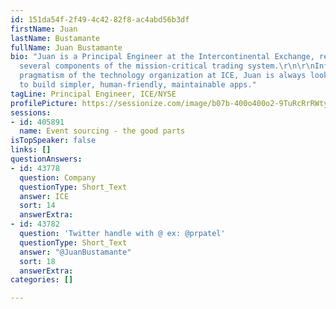 ```yaml
---
id: 151da54f-2f49-4c42-82f8-ac4abd56b3df
firstName: Juan
lastName: Bustamante
fullName: Juan Bustamante
bio: "Juan is a Principal Engineer at the Intercontinental Exchange, responsible for
  several components of the mission-critical trading system.\r\n\r\nInfused with the
  pragmatism of the technology organization at ICE, Juan is always looking for ways
  to build simpler, human-friendly, maintainable apps."
tagLine: Principal Engineer, ICE/NYSE
profilePicture: https://sessionize.com/image/b07b-400o400o2-9TuRcRrRWtyTNJZAkcDJAw.jpg
sessions:
- id: 405891
  name: Event sourcing - the good parts
isTopSpeaker: false
links: []
questionAnswers:
- id: 43778
  question: Company
  questionType: Short_Text
  answer: ICE
  sort: 14
  answerExtra: 
- id: 43782
  question: 'Twitter handle with @ ex: @prpatel'
  questionType: Short_Text
  answer: "@JuanBustamante"
  sort: 18
  answerExtra: 
categories: []

---
```

